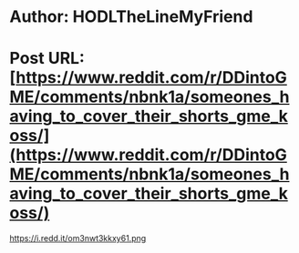 # Author: HODLTheLineMyFriend
# Post URL: [https://www.reddit.com/r/DDintoGME/comments/nbnk1a/someones_having_to_cover_their_shorts_gme_koss/](https://www.reddit.com/r/DDintoGME/comments/nbnk1a/someones_having_to_cover_their_shorts_gme_koss/)


https://i.redd.it/om3nwt3kkxy61.png